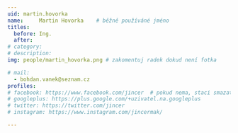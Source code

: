 ```yaml
---
uid: martin.hovorka
name:     Martin Hovorka  	# běžně používáné jméno
titles:
  before: Ing.
  after: 
# category:
# description: 
img: people/martin_hovorka.png # zakomentuj radek dokud není fotka

# mail:
  - bohdan.vanek@seznam.cz
profiles:
# facebook: https://www.facebook.com/jincer  # pokud nema, staci smazat tuto radku
# googleplus: https://plus.google.com/+uzivatel.na.googleplus
# twitter: https://twitter.com/jincer
# instagram: https://www.instagram.com/jincermak/ 

---
```

